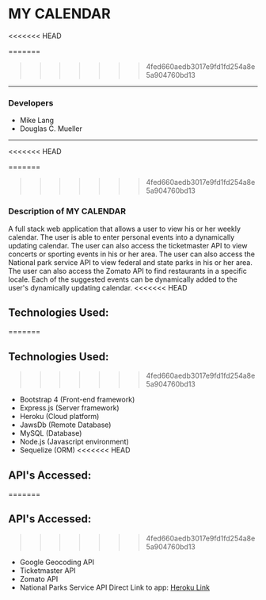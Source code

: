 # MY CALENDAR
<<<<<<< HEAD

=======
>>>>>>> 4fed660aedb3017e9fd1fd254a8e5a904760bd13
-----------------------------------
### Developers
- Mike Lang
- Douglas C. Mueller
-----------------------------------
<<<<<<< HEAD

=======
>>>>>>> 4fed660aedb3017e9fd1fd254a8e5a904760bd13
### Description of MY CALENDAR  
A full stack web application that allows a user to view his or her weekly calendar.  The user is able to enter personal
events into a dynamically updating calendar.  The user can also access the ticketmaster API to view concerts or sporting
events in his or her area.  The user can also access the National park service API to view federal and state parks in his or 
her area.  The user can also access the Zomato API to find restaurants in a specific locale.  Each of the suggested events 
can be dynamically added to the user's dynamically updating calendar.
<<<<<<< HEAD

## Technologies Used:

=======
## Technologies Used:
>>>>>>> 4fed660aedb3017e9fd1fd254a8e5a904760bd13
- Bootstrap 4 (Front-end framework)
- Express.js (Server framework)
- Heroku (Cloud platform)
- JawsDb (Remote Database)
- MySQL (Database)
- Node.js (Javascript environment)
- Sequelize (ORM)
<<<<<<< HEAD

## API's Accessed:

=======
## API's Accessed:
>>>>>>> 4fed660aedb3017e9fd1fd254a8e5a904760bd13
- Google Geocoding API
- Ticketmaster API
- Zomato API
- National Parks Service API
Direct Link to app: [Heroku Link](http: "To the site")